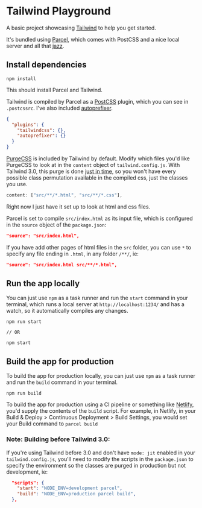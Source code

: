 # Tailwind Playground

A basic project showcasing [Tailwind](https://tailwindcss.com/) to help you get started.

It's bundled using [Parcel](https://parceljs.org/), which comes with PostCSS and a nice local server and all that [jazz](https://www.youtube.com/watch?v=mqDOQzfM5Kc).

## Install dependencies

```
npm install
```

This should install Parcel and Tailwind.

Tailwind is compiled by Parcel as a [PostCSS](https://postcss.org/) plugin, which you can see in `.postcssrc`. I've also included [autoprefixer](https://github.com/postcss/autoprefixer).

```json
{
  "plugins": {
    "tailwindcss": {},
    "autoprefixer": {}
  }
}
```

[PurgeCSS](https://purgecss.com/) is included by Tailwind by default. Modify which files you'd like PurgeCSS to look at in the `content` object of `tailwind.config.js`. With Tailwind 3.0, this purge is done [just in time](https://tailwindcss.com/blog/just-in-time-the-next-generation-of-tailwind-css), so you won't have every possible class permutation available in the compiled css, just the classes you use.

```js
content: ["src/**/*.html", "src/**/*.css"],
```

Right now I just have it set up to look at html and css files.

Parcel is set to compile `src/index.html` as its input file, which is configured in the `source` object of the `package.json`:

```json
"source": "src/index.html",
```

If you have add other pages of html files in the `src` folder, you can use `*` to specify any file ending in `.html`, in any folder `/**/`, ie:

```json
"source": "src/index.html src/**/*.html",
```

## Run the app locally

You can just use `npm` as a task runner and run the `start` command in your terminal, which runs a local server at `http://localhost:1234/` and has a watch, so it automatically compiles any changes.

```
npm run start

// OR

npm start
```

## Build the app for production

To build the app for production locally, you can just use `npm` as a task runner and run the `build` command in your terminal.

```
npm run build
```

To build the app for production using a CI pipeline or something like [Netlify](https://www.netlify.com/), you'd supply the contents of the `build` script. For example, in Netlify, in your Build & Deploy > Continuous Deployment > Build Settings, you would set your Build command to `parcel build`

### Note: Building before Tailwind 3.0:

If you're using Tailwind before 3.0 and don't have `mode: jit` enabled in your `tailwind.config.js`, you'll need to modify the scripts in the `package.json` to specify the environment so the classes are purged in production but not development, ie:

```json
  "scripts": {
    "start": "NODE_ENV=development parcel",
    "build": "NODE_ENV=production parcel build",
  },
```

